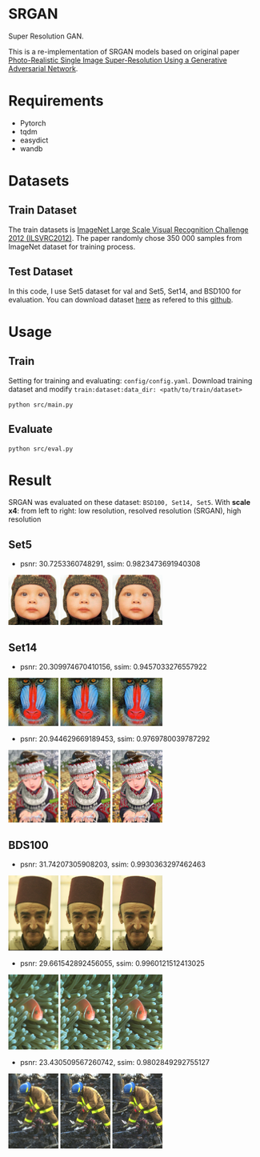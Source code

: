 # SRGAN
Super Resolution GAN.

This is a re-implementation of SRGAN models based on original paper [Photo-Realistic Single Image Super-Resolution Using a Generative Adversarial Network](https://arxiv.org/abs/1609.04802).

# Requirements
* Pytorch
* tqdm
* easydict
* wandb

# Datasets

## Train Dataset

The train datasets is [ImageNet Large Scale Visual Recognition Challenge 2012 (ILSVRC2012)](https://image-net.org/index.php). The paper randomly chose 350 000 samples from ImageNet dataset for training process.

## Test Dataset

In this code, I use Set5 dataset for val and Set5, Set14, and BSD100 for evaluation. You can download dataset [here](https://drive.google.com/drive/folders/1A6lzGeQrFMxPqJehK9s37ce-tPDj20mD) as refered to this [github](https://github.com/Lornatang/SRGAN-PyTorch).

# Usage
## Train
Setting for training and evaluating: `config/config.yaml`. Download training dataset and modify `train:dataset:data_dir: <path/to/train/dataset>`

```
python src/main.py
```

## Evaluate

```
python src/eval.py
```

# Result
SRGAN was evaluated on these dataset: `BSD100, Set14, Set5`. With **scale x4**: from left to right: low resolution, resolved resolution (SRGAN), high resolution
## Set5
* psnr: 30.7253360748291, ssim: 0.9823473691940308
<p float="left">
    <img src="reports/Set5/baby_LR.png" width="100">
    <img src="reports/Set5/baby_HR.png" width="100">
    <img src="reports/Set5/baby_SRGANX4.png" width="100">
</p>

## Set14
* psnr: 20.309974670410156, ssim: 0.9457033276557922
<p float="left">
    <img src="reports/Set14/baboon_LR.png" width="100">
    <img src="reports/Set14/baboon_HR.png" width="100">
    <img src="reports/Set14/baboon_SRGANX4.png" width="100">
</p>

* psnr: 20.944629669189453, ssim: 0.9769780039787292
<p float="left">
    <img src="reports/Set14/comic_LR.png" width="100">
    <img src="reports/Set14/comic_HR.png" width="100">
    <img src="reports/Set14/comic_SRGANX4.png" width="100">
</p>

## BDS100
* psnr: 31.74207305908203, ssim: 0.9930363297462463
<p float="left">
    <img src="reports/BDS100/189080_LR.png" width="100">
    <img src="reports/BDS100/189080_HR.png" width="100">
    <img src="reports/BDS100/189080_SRGANX4.png" width="100">
</p>

* psnr: 29.661542892456055, ssim: 0.9960121512413025
<p float="left">
    <img src="reports/BDS100/210088_LR.png" width="100">
    <img src="reports/BDS100/210088_HR.png" width="100">
    <img src="reports/BDS100/210088_SRGANX4.png" width="100">
</p>

* psnr: 23.430509567260742, ssim: 0.9802849292755127
<p float="left">
    <img src="reports/BDS100/285079_LR.png" width="100">
    <img src="reports/BDS100/285079_HR.png" width="100">
    <img src="reports/BDS100/285079_SRGANX4.png" width="100">
</p>



